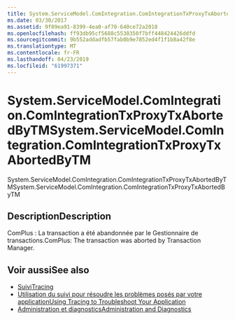 ```yaml
---
title: System.ServiceModel.ComIntegration.ComIntegrationTxProxyTxAbortedByTM
ms.date: 03/30/2017
ms.assetid: 9f09ea91-8399-4ea0-af70-640ce72a2018
ms.openlocfilehash: ff93db95cf5688c5538350f7bff448424426ddfd
ms.sourcegitcommit: 9b552addadfb57fab0b9e7852ed4f1f1b8a42f8e
ms.translationtype: MT
ms.contentlocale: fr-FR
ms.lasthandoff: 04/23/2019
ms.locfileid: "61997371"
---
```

# <a name="systemservicemodelcomintegrationcomintegrationtxproxytxabortedbytm"></a><span data-ttu-id="81138-102">System.ServiceModel.ComIntegration.ComIntegrationTxProxyTxAbortedByTM</span><span class="sxs-lookup"><span data-stu-id="81138-102">System.ServiceModel.ComIntegration.ComIntegrationTxProxyTxAbortedByTM</span></span>
<span data-ttu-id="81138-103">System.ServiceModel.ComIntegration.ComIntegrationTxProxyTxAbortedByTM</span><span class="sxs-lookup"><span data-stu-id="81138-103">System.ServiceModel.ComIntegration.ComIntegrationTxProxyTxAbortedByTM</span></span>  
  
## <a name="description"></a><span data-ttu-id="81138-104">Description</span><span class="sxs-lookup"><span data-stu-id="81138-104">Description</span></span>  
 <span data-ttu-id="81138-105">ComPlus : La transaction a été abandonnée par le Gestionnaire de transactions.</span><span class="sxs-lookup"><span data-stu-id="81138-105">ComPlus: The transaction was aborted by Transaction Manager.</span></span>  
  
## <a name="see-also"></a><span data-ttu-id="81138-106">Voir aussi</span><span class="sxs-lookup"><span data-stu-id="81138-106">See also</span></span>

- [<span data-ttu-id="81138-107">Suivi</span><span class="sxs-lookup"><span data-stu-id="81138-107">Tracing</span></span>](../../../../../docs/framework/wcf/diagnostics/tracing/index.md)
- [<span data-ttu-id="81138-108">Utilisation du suivi pour résoudre les problèmes posés par votre application</span><span class="sxs-lookup"><span data-stu-id="81138-108">Using Tracing to Troubleshoot Your Application</span></span>](../../../../../docs/framework/wcf/diagnostics/tracing/using-tracing-to-troubleshoot-your-application.md)
- [<span data-ttu-id="81138-109">Administration et diagnostics</span><span class="sxs-lookup"><span data-stu-id="81138-109">Administration and Diagnostics</span></span>](../../../../../docs/framework/wcf/diagnostics/index.md)
